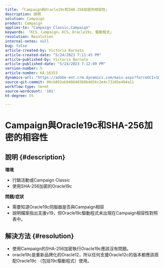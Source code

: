 ```yaml
---
title: 「Campaign與Oracle19c和SHA-256加密的相容性」
description: 說明
solution: Campaign
product: Campaign
applies-to: "Campaign Classic,Campaign"
keywords: 「KCS、Campaign、KCS、Oracle19c、驅動程式」
resolution: Resolution
internal-notes: null
bug: false
article-created-by: Victoria Barnato
article-created-date: "5/24/2023 7:11:45 PM"
article-published-by: Victoria Barnato
article-published-date: "5/24/2023 7:12:09 PM"
version-number: 5
article-number: KA-16353
dynamics-url: "https://adobe-ent.crm.dynamics.com/main.aspx?forceUCI=1&pagetype=entityrecord&etn=knowledgearticle&id=ab2b2ed1-66fa-ed11-8849-6045bd006b3d"
source-git-commit: 00cb892eb948640368b4656c2e4c73165e494a11
workflow-type: tm+mt
source-wordcount: '101'
ht-degree: 5%

---
```


# Campaign與Oracle19c和SHA-256加密的相容性

## 說明 {#description}

<b>環境</b>
- 行銷活動或Campaign Classic
- 使用SHA-256加密的Oracle19c

<b>問題/症狀</b>
- 需要知道Oracle19c伺服器是否與Campaign相容
- 說明檔案指出支援v19，但Oracle19c驅動程式未出現在Campaign相容性對照表中。



## 解決方法 {#resolution}


- 使用Campaign的SHA-256加密執行Oracle19c應該沒有問題。
- oracle19c是重新品牌化的Oracle12，所以任何支援Oracle12c的版本都應該搭配Oracle19c （包括19c驅動程式）使用。



